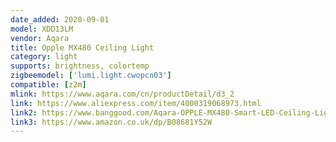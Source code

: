 ```yaml
---
date_added: 2020-09-01
model: XDD13LM
vendor: Aqara
title: Opple MX480 Ceiling Light
category: light
supports: brightness, colortemp
zigbeemodel: ['lumi.light.cwopcn03']
compatible: [z2m]
mlink: https://www.aqara.com/cn/productDetail/d3_2
link: https://www.aliexpress.com/item/4000319068973.html
link2: https://www.banggood.com/Aqara-OPPLE-MX480-Smart-LED-Ceiling-Light-APP-Voice-Control-Color-Temperature-Adjustable-Support-Apple-Homekit-Xiaomi-Eco-System-p-1595008.html
link3: https://www.amazon.co.uk/dp/B08681Y52W
---
```

